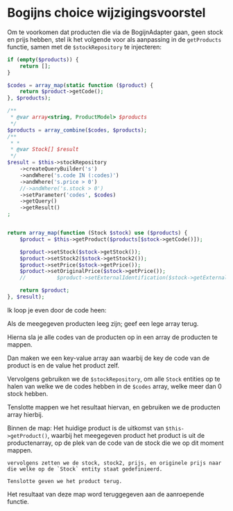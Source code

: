 # Bogijns choice wijzigingsvoorstel

Om te voorkomen dat producten die via de BogijnAdapter gaan, geen stock en prijs hebben, stel ik het volgende voor als aanpassing in de `getProducts` functie, samen met de `$stockRepository` te injecteren:

```php
if (empty($products)) {
    return [];
}

$codes = array_map(static function ($product) {
    return $product->getCode();
}, $products);

/**
 * @var array<string, ProductModel> $products
 */
$products = array_combine($codes, $products);
/**
 * *
 * @var Stock[] $result
 */
$result = $this->stockRepository
    ->createQueryBuilder('s')
    ->andWhere('s.code IN (:codes)')
    ->andWhere('s.price > 0')
    //->andWhere('s.stock > 0')
    ->setParameter('codes', $codes)
    ->getQuery()
    ->getResult()
;


return array_map(function (Stock $stock) use ($products) {
    $product = $this->getProduct($products[$stock->getCode()]);

    $product->setStock($stock->getStock());
    $product->setStock2($stock->getStock2());
    $product->setPrice($stock->getPrice());
    $product->setOriginalPrice($stock->getPrice());
    //			$product->setExternalIdentification($stock->getExternalIdentification());

    return $product;
}, $result);
```

Ik loop je even door de code heen:

Als de meegegeven producten leeg zijn; geef een lege array terug.

Hierna sla je alle codes van de producten op in een array de producten te mappen.

Dan maken we een key-value array aan waarbij de key de code van de product is en de value het product zelf.

Vervolgens gebruiken we de `$stockRepository`, om alle `Stock` entities op te halen van welke we de codes hebben in de `$codes` array, welke meer dan 0 stock hebben.

Tenslotte mappen we het resultaat hiervan, en gebruiken we de producten array hierbij.

Binnen de map:
    Het huidige product is de uitkomst van `$this->getProduct()`, waarbij het meegegeven product het product is uit de productenarray, op de plek van de code van de stock die we op dit moment mappen.

    vervolgens zetten we de stock, stock2, prijs, en originele prijs naar die welke op de `Stock` entity staat gedefinieerd.

    Tenslotte geven we het product terug.

Het resultaat van deze map word teruggegeven aan de aanroepende functie.